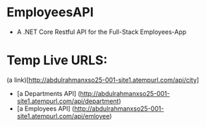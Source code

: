 # EmployeesAPI
* A .NET Core Restful API for the Full-Stack Employees-App
# Temp Live URLS:
(a link)[http://abdulrahmanxso25-001-site1.atempurl.com/api/city]
* [a Departments API] (http://abdulrahmanxso25-001-site1.atempurl.com/api/department)
* [a Employees API] (http://abdulrahmanxso25-001-site1.atempurl.com/api/emloyee)
